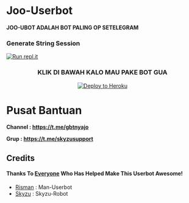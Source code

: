 # Joo-Userbot

**JOO-UBOT ADALAH BOT PALING OP SETELEGRAM**

### Generate String Session
[![Run repl.it](https://img.shields.io/badge/run-string__session.py-blue?style=for-the-badge&logo=repl.it)](https://repl.it/@mrismanaziz/stringenSession?lite=1&outputonly=1)

<h3 align="center">KLIK DI BAWAH KALO MAU PAKE BOT GUA</h3>
<p align="center"><a href="https://heroku.com/deploy?template=https://github.com/jookalem/Joo-Ubotapp/deploy.html"><img src="https://www.herokucdn.com/deploy/button.png" alt="Deploy to Heroku" target="_blank"/></a></p>

# Pusat Bantuan
**Channel : https://t.me/gbtnyajo**

**Grup : https://t.me/skyzusupport**

## Credits
#### Thanks To [Everyone](https://github.com/jookalem/Joo-Ubot/graphs/contributors) Who Has Helped Make This Userbot Awesome!

*   [Risman](https://github.com/mrismanaziz/Man-Userbot) :  Man-Userbot
*   [Skyzu](http://github.com/Skyzu/SkyzuRobot) : Skyzu-Robot
